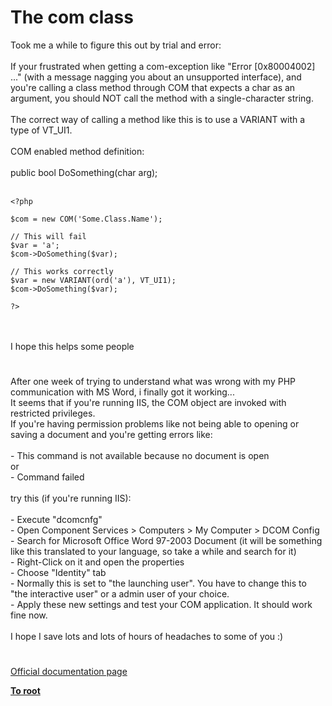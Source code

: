 # The com class



Took me a while to figure this out by trial and error:<br><br>If your frustrated when getting a com-exception like "Error [0x80004002] ..." (with a message nagging you about an unsupported interface), and you&apos;re calling a class method through COM that expects a char as an argument, you should NOT call the method with a single-character string.<br><br>The correct way of calling a method like this is to use a VARIANT with a type of VT_UI1.<br><br>COM enabled method definition: <br><br>public bool DoSomething(char arg);<br><br>

```
<?php

$com = new COM('Some.Class.Name');

// This will fail
$var = 'a';
$com->DoSomething($var);

// This works correctly
$var = new VARIANT(ord('a'), VT_UI1);
$com->DoSomething($var);

?>
```
<br><br>I hope this helps some people  

#

After one week of trying to understand what was wrong with my PHP communication with MS Word, i finally got it working...<br>It seems that if you&apos;re running IIS, the COM object are invoked with restricted privileges.<br>If you&apos;re having permission problems like not being able to opening or saving a document and you&apos;re getting errors like:<br><br> - This command is not available because no document is open<br>or<br> - Command failed<br><br>try this (if you&apos;re running IIS):<br><br>- Execute "dcomcnfg"<br>- Open Component Services &gt; Computers &gt; My Computer &gt; DCOM Config<br>- Search for Microsoft Office Word 97-2003 Document (it will be something like this translated to your language, so take a while and search for it)<br>- Right-Click on it and open the properties<br>- Choose "Identity" tab<br>- Normally this is set to "the launching user". You have to change this to "the interactive user" or a admin user of your choice.<br>- Apply these new settings and test your COM application. It should work fine now.<br><br>I hope I save lots and lots of hours of headaches to some of you :)  

#

[Official documentation page](https://www.php.net/manual/en/class.com.php)

**[To root](/README.md)**